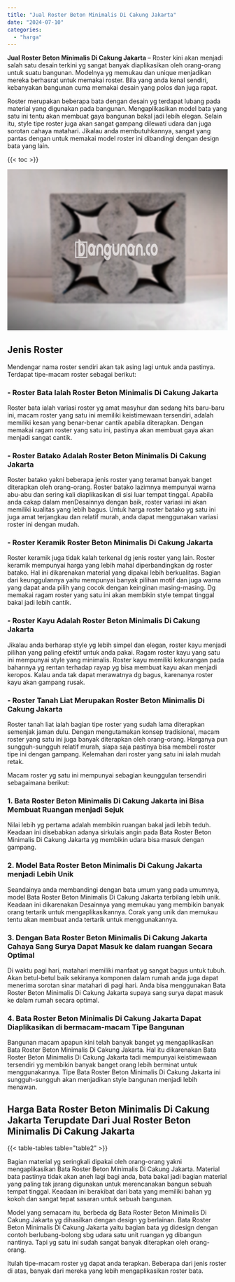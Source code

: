 ```yaml
---
title: "Jual Roster Beton Minimalis Di Cakung Jakarta"
date: "2024-07-10"
categories: 
  - "harga"
---
```


**Jual Roster Beton Minimalis Di Cakung Jakarta** – Roster kini akan menjadi salah satu desain terkini yg sangat banyak diaplikasikan oleh orang-orang untuk suatu bangunan. Modelnya yg memukau dan unique menjadikan mereka berhasrat untuk memakai roster. Bila yang anda kenal sendiri, kebanyakan bangunan cuma memakai desain yang polos dan juga rapat.

Roster merupakan beberapa bata dengan desain yg terdapat lubang pada material yang digunakan pada bangunan. Mengaplikasikan model bata yang satu ini tentu akan membuat gaya bangunan bakal jadi lebih elegan. Selain itu, style tipe roster juga akan sangat gampang dilewati udara dan juga sorotan cahaya matahari. Jikalau anda membutuhkannya, sangat yang pantas dengan untuk memakai model roster ini dibandingi dengan design bata yang lain.

{{< toc >}}

![Jual Roster Beton Minimalis Di Cakung Jakarta](/images/bata-roster-minimalis-22.png)

## Jenis Roster

Mendengar nama roster sendiri akan tak asing lagi untuk anda pastinya. Terdapat tipe-macam roster sebagai berikut:

### \- Roster Bata Ialah Roster Beton Minimalis Di Cakung Jakarta

Roster bata ialah variasi roster yg amat masyhur dan sedang hits baru-baru ini, macam roster yang satu ini memiliki keistimewaan tersendiri, adalah memiliki kesan yang benar-benar cantik apabila diterapkan. Dengan memakai ragam roster yang satu ini, pastinya akan membuat gaya akan menjadi sangat cantik.

### \- Roster Batako Adalah Roster Beton Minimalis Di Cakung Jakarta

Roster batako yakni beberapa jenis roster yang teramat banyak banget diterapkan oleh orang-orang. Roster batako lazimnya mempunyai warna abu-abu dan sering kali diaplikasikan di sisi luar tempat tinggal. Apabila anda cakap dalam menDesainnya dengan baik, roster variasi ini akan memiliki kualitas yang lebih bagus. Untuk harga roster batako yg satu ini juga amat terjangkau dan relatif murah, anda dapat menggunakan variasi roster ini dengan mudah.

### \- Roster Keramik Roster Beton Minimalis Di Cakung Jakarta

Roster keramik juga tidak kalah terkenal dg jenis roster yang lain. Roster keramik mempunyai harga yang lebih mahal diperbandingkan dg roster batako. Hal ini dikarenakan material yang dipakai lebih berkualitas. Bagian dari keunggulannya yaitu mempunyai banyak pilihan motif dan juga warna yang dapat anda pilih yang cocok dengan keinginan masing-masing. Dg memakai ragam roster yang satu ini akan membikin style tempat tinggal bakal jadi lebih cantik.

### \- Roster Kayu Adalah Roster Beton Minimalis Di Cakung Jakarta

Jikalau anda berharap style yg lebih simpel dan elegan, roster kayu menjadi pilihan yang paling efektif untuk anda pakai. Ragam roster kayu yang satu ini mempunyai style yang minimalis. Roster kayu memiliki kekurangan pada bahannya yg rentan terhadap rayap yg bisa membuat kayu akan menjadi keropos. Kalau anda tak dapat merawatnya dg bagus, karenanya roster kayu akan gampang rusak.

### \- Roster Tanah Liat Merupakan Roster Beton Minimalis Di Cakung Jakarta

Roster tanah liat ialah bagian tipe roster yang sudah lama diterapkan semenjak jaman dulu. Dengan mengutamakan konsep tradisional, macam roster yang satu ini juga banyak diterapkan oleh orang-orang. Harganya pun sungguh-sungguh relatif murah, siapa saja pastinya bisa membeli roster tipe ini dengan gampang. Kelemahan dari roster yang satu ini ialah mudah retak.

Macam roster yg satu ini mempunyai sebagian keunggulan tersendiri sebagaimana berikut:

### 1\. Bata Roster Beton Minimalis Di Cakung Jakarta ini Bisa Membuat Ruangan menjadi Sejuk

Nilai lebih yg pertama adalah membikin ruangan bakal jadi lebih teduh. Keadaan ini disebabkan adanya sirkulais angin pada Bata Roster Beton Minimalis Di Cakung Jakarta yg membikin udara bisa masuk dengan gampang.

### 2\. Model Bata Roster Beton Minimalis Di Cakung Jakarta menjadi Lebih Unik

Seandainya anda membandingi dengan bata umum yang pada umumnya, model Bata Roster Beton Minimalis Di Cakung Jakarta terbilang lebih unik. Keadaan ini dikarenakan Desainnya yang memukau yang membikin banyak orang tertarik untuk mengaplikasikannya. Corak yang unik dan memukau tentu akan membuat anda tertarik untuk menggunakannya.

### 3\. Dengan Bata Roster Beton Minimalis Di Cakung Jakarta Cahaya Sang Surya Dapat Masuk ke dalam ruangan Secara Optimal

Di waktu pagi hari, matahari memiliki manfaat yg sangat bagus untuk tubuh. Akan betul-betul baik sekiranya komponen dalam rumah anda juga dapat menerima sorotan sinar matahari di pagi hari. Anda bisa menggunakan Bata Roster Beton Minimalis Di Cakung Jakarta supaya sang surya dapat masuk ke dalam rumah secara optimal.

### 4\. Bata Roster Beton Minimalis Di Cakung Jakarta Dapat Diaplikasikan di bermacam-macam Tipe Bangunan

Bangunan macam apapun kini telah banyak banget yg mengaplikasikan Bata Roster Beton Minimalis Di Cakung Jakarta. Hal itu dikarenakan Bata Roster Beton Minimalis Di Cakung Jakarta tadi mempunyai keistimewaan tersendiri yg membikin banyak banget orang lebih berminat untuk menggunakannya. Tipe Bata Roster Beton Minimalis Di Cakung Jakarta ini sungguh-sungguh akan menjadikan style bangunan menjadi lebih menawan.

## Harga Bata Roster Beton Minimalis Di Cakung Jakarta Terupdate Dari Jual Roster Beton Minimalis Di Cakung Jakarta

{{< table-tables table="table2" >}}

Bagian material yg seringkali dipakai oleh orang-orang yakni mengaplikasikan Bata Roster Beton Minimalis Di Cakung Jakarta. Material bata pastinya tidak akan aneh lagi bagi anda, bata bakal jadi bagian material yang paling tak jarang digunakan untuk merencanakan bangun sebuah tempat tinggal. Keadaan ini berakibat dari bata yang memiliki bahan yg kokoh dan sangat tepat sasaran untuk sebuah bangunan.

Model yang semacam itu, berbeda dg Bata Roster Beton Minimalis Di Cakung Jakarta yg dihasilkan dengan design yg berlainan. Bata Roster Beton Minimalis Di Cakung Jakarta yaitu bagian bata yg didesign dengan contoh berlubang-bolong sbg udara satu unit ruangan yg dibangun nantinya. Tapi yg satu ini sudah sangat banyak diterapkan oleh orang-orang.

Itulah tipe-macam roster yg dapat anda terapkan. Beberapa dari jenis roster di atas, banyak dari mereka yang lebih mengaplikasikan roster bata.
